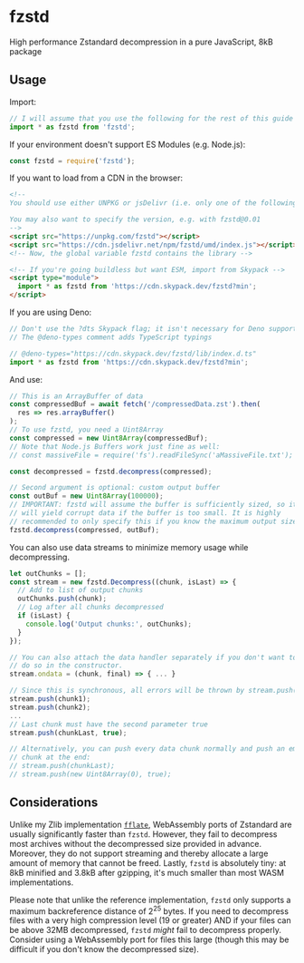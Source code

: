 # fzstd
High performance Zstandard decompression in a pure JavaScript, 8kB package

## Usage

Import:
```js
// I will assume that you use the following for the rest of this guide
import * as fzstd from 'fzstd';
```

If your environment doesn't support ES Modules (e.g. Node.js):
```js
const fzstd = require('fzstd');
```

If you want to load from a CDN in the browser:
```html
<!--
You should use either UNPKG or jsDelivr (i.e. only one of the following)

You may also want to specify the version, e.g. with fzstd@0.01
-->
<script src="https://unpkg.com/fzstd"></script>
<script src="https://cdn.jsdelivr.net/npm/fzstd/umd/index.js"></script>
<!-- Now, the global variable fzstd contains the library -->

<!-- If you're going buildless but want ESM, import from Skypack -->
<script type="module">
  import * as fzstd from 'https://cdn.skypack.dev/fzstd?min';
</script>
```

If you are using Deno:
```js
// Don't use the ?dts Skypack flag; it isn't necessary for Deno support
// The @deno-types comment adds TypeScript typings

// @deno-types="https://cdn.skypack.dev/fzstd/lib/index.d.ts"
import * as fzstd from 'https://cdn.skypack.dev/fzstd?min';
```

And use:
```js
// This is an ArrayBuffer of data
const compressedBuf = await fetch('/compressedData.zst').then(
  res => res.arrayBuffer()
);
// To use fzstd, you need a Uint8Array
const compressed = new Uint8Array(compressedBuf);
// Note that Node.js Buffers work just fine as well:
// const massiveFile = require('fs').readFileSync('aMassiveFile.txt');

const decompressed = fzstd.decompress(compressed);

// Second argument is optional: custom output buffer
const outBuf = new Uint8Array(100000);
// IMPORTANT: fzstd will assume the buffer is sufficiently sized, so it
// will yield corrupt data if the buffer is too small. It is highly
// recommended to only specify this if you know the maximum output size.
fzstd.decompress(compressed, outBuf);
```

You can also use data streams to minimize memory usage while decompressing.
```js
let outChunks = [];
const stream = new fzstd.Decompress((chunk, isLast) => {
  // Add to list of output chunks
  outChunks.push(chunk);
  // Log after all chunks decompressed
  if (isLast) {
    console.log('Output chunks:', outChunks);
  }
});

// You can also attach the data handler separately if you don't want to
// do so in the constructor.
stream.ondata = (chunk, final) => { ... }

// Since this is synchronous, all errors will be thrown by stream.push()
stream.push(chunk1);
stream.push(chunk2);
...
// Last chunk must have the second parameter true
stream.push(chunkLast, true);

// Alternatively, you can push every data chunk normally and push an empty
// chunk at the end:
// stream.push(chunkLast);
// stream.push(new Uint8Array(0), true);
```

## Considerations
Unlike my Zlib implementation [`fflate`](https://github.com/101arrowz/fflate), WebAssembly ports of Zstandard are usually significantly faster than `fzstd`. However, they fail to decompress most archives without the decompressed size provided in advance. Moreover, they do not support streaming and thereby allocate a large amount of memory that cannot be freed. Lastly, `fzstd` is absolutely tiny: at 8kB minified and 3.8kB after gzipping, it's much smaller than most WASM implementations.

Please note that unlike the reference implementation, `fzstd` only supports a maximum backreference distance of 2<sup>25</sup> bytes. If you need to decompress files with a very high compression level (19 or greater) AND if your files can be above 32MB decompressed, `fzstd` *might* fail to decompress properly. Consider using a WebAssembly port for files this large (though this may be difficult if you don't know the decompressed size).